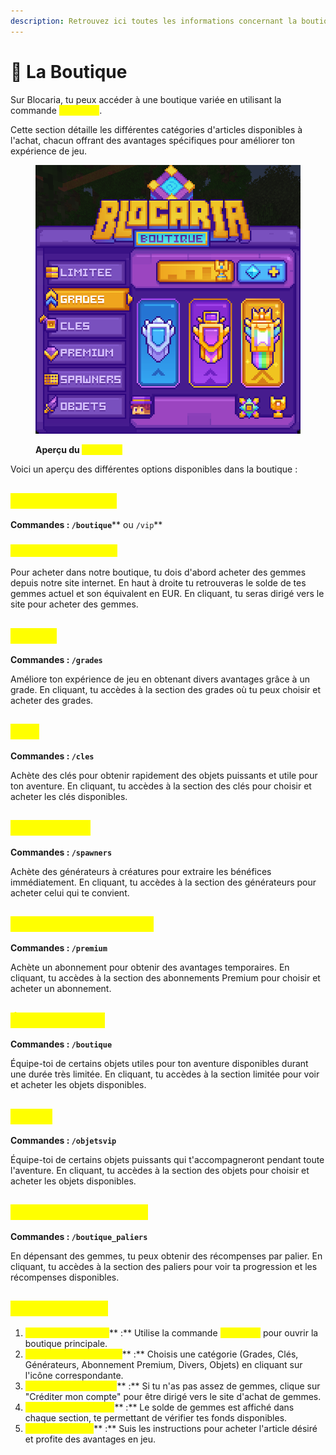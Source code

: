 ```yaml
---
description: Retrouvez ici toutes les informations concernant la boutique
---
```


# 💎 La Boutique

Sur Blocaria, tu peux accéder à une boutique variée en utilisant la commande <mark style="color:yellow;">**`/boutique`**</mark>.

Cette section détaille les différentes catégories d'articles disponibles à l'achat, chacun offrant des avantages spécifiques pour améliorer ton expérience de jeu.&#x20;

<figure><img src="../../.gitbook/assets/image (1) (1) (1).png" alt=""><figcaption><p><strong>Aperçu du </strong><mark style="color:yellow;"><strong><code>/boutique</code></strong></mark></p></figcaption></figure>

Voici un aperçu des différentes options disponibles dans la boutique : &#x20;

## <mark style="color:yellow;">Crédits Gemmes</mark>

**Commandes : **<mark style="color:yellow;">**`/boutique`**</mark>** ou **<mark style="color:yellow;">**`/vip`**</mark>

### <mark style="color:yellow;">Acheter des Gemmes</mark>

Pour acheter dans notre boutique, tu dois d'abord acheter des gemmes depuis notre site internet. En haut à droite tu retrouveras le solde de tes gemmes actuel et son équivalent en EUR. En cliquant, tu seras dirigé vers le site pour acheter des gemmes.

## <mark style="color:yellow;">Grades</mark>

**Commandes : **<mark style="color:yellow;">**`/grades`**</mark>

Améliore ton expérience de jeu en obtenant divers avantages grâce à un grade. En cliquant, tu accèdes à la section des grades où tu peux choisir et acheter des grades.

## <mark style="color:yellow;">Clés</mark>

**Commandes : **<mark style="color:yellow;">**`/cles`**</mark>

Achète des clés pour obtenir rapidement des objets puissants et utile pour ton aventure. En cliquant, tu accèdes à la section des clés pour choisir et acheter les clés disponibles.

## <mark style="color:yellow;">Générateurs</mark>

**Commandes : **<mark style="color:yellow;">**`/spawners`**</mark>

Achète des générateurs à créatures pour extraire les bénéfices immédiatement. En cliquant, tu accèdes à la section des générateurs pour acheter celui qui te convient.

## <mark style="color:yellow;">**Abonnement Premium**</mark>

**Commandes : **<mark style="color:yellow;">**`/premium`**</mark>

Achète un abonnement pour obtenir des avantages temporaires. En cliquant, tu accèdes à la section des abonnements Premium pour choisir et acheter un abonnement.

## <mark style="color:yellow;">Édition Limitée</mark>

**Commandes : **<mark style="color:yellow;">**`/boutique`**</mark>

Équipe-toi de certains objets utiles pour ton aventure disponibles durant une durée très limitée. En cliquant, tu accèdes à la section limitée pour voir et acheter les objets disponibles.

## <mark style="color:yellow;">Objets</mark>

**Commandes : **<mark style="color:yellow;">**`/objetsvip`**</mark>

Équipe-toi de certains objets puissants qui t'accompagneront pendant toute l'aventure. En cliquant, tu accèdes à la section des objets pour choisir et acheter les objets disponibles.

## <mark style="color:yellow;">Paliers de la Boutique</mark>

**Commandes : **<mark style="color:yellow;">**`/boutique_paliers`**</mark>

En dépensant des gemmes, tu peux obtenir des récompenses par palier. En cliquant, tu accèdes à la section des paliers pour voir ta progression et les récompenses disponibles.

## <mark style="color:yellow;">Guide d'Achats</mark>

1. <mark style="color:yellow;">**Accès à la Boutique**</mark>** :** Utilise la commande <mark style="color:yellow;">**`/boutique`**</mark> pour ouvrir la boutique principale.
2. <mark style="color:yellow;">**Sélection de Catégorie**</mark>** :** Choisis une catégorie (Grades, Clés, Générateurs, Abonnement Premium, Divers, Objets) en cliquant sur l'icône correspondante.
3. <mark style="color:yellow;">**Acheter des Gemmes**</mark>** :** Si tu n'as pas assez de gemmes, clique sur "Créditer mon compte" pour être dirigé vers le site d'achat de gemmes.
4. <mark style="color:yellow;">**Vérification du Solde**</mark>** :** Le solde de gemmes est affiché dans chaque section, te permettant de vérifier tes fonds disponibles.
5. <mark style="color:yellow;">**Finaliser l'Achat**</mark>** :** Suis les instructions pour acheter l'article désiré et profite des avantages en jeu.
